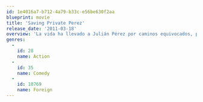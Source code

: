 ```yaml
---
id: 1e4016a7-b712-4a79-b33c-e56be630f2aa
blueprint: movie
title: 'Saving Private Perez'
release_date: '2011-03-18'
overview: 'La vida ha llevado a Julián Pérez por caminos equivocados, pero el destino le presentará a este hombre la oportunidad de encontrar su redención cuando es enviado a la misión más peligrosa y noble de toda su vida, una misión ordenada por la única autoridad que todavía respeta, su madre, Doña Elvira. Julián debe viajar hasta el otro extremo del mundo, a un lugar llamado Irak, a traer de vuelta vivo, a su hermano menor el soldado de infantería Juan Pérez. Con la promesa hecha, Julián Pérez regresa a su natal Sinaloa donde reclutará a un comando de elite, destinado a cumplir una misión suicida: viajar a Irak y salvar al soldado Pérez.'
genres:
  -
    id: 28
    name: Action
  -
    id: 35
    name: Comedy
  -
    id: 10769
    name: Foreign
---
```

